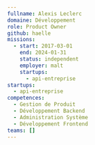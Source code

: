 ```yaml
---
fullname: Alexis Leclerc
domaine: Développement
role: Product Owner
github: haelle
missions:
  - start: 2017-03-01
    end: 2024-01-31
    status: independent
    employer: malt
    startups:
      - api-entreprise
startups:
  - api-entreprise
competences:
  - Gestion de Produit
  - Développement Backend
  - Administration Système
  - Développement Frontend
teams: []
---
```

